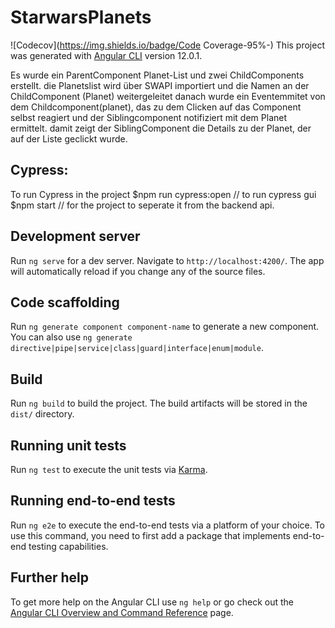 # StarwarsPlanets
![Codecov](https://img.shields.io/badge/Code Coverage-95%-<COLOR>)
This project was generated with [Angular CLI](https://github.com/angular/angular-cli) version 12.0.1.

Es wurde ein ParentComponent Planet-List und zwei ChildComponents erstellt. die Planetslist wird über SWAPI importiert und die Namen an der ChildComponent (Planet) weitergeleitet
danach wurde ein Eventemmitet von dem Childcomponent(planet), das zu dem Clicken auf das Component selbst reagiert und der Siblingcomponent notifiziert mit dem Planet ermittelt. damit zeigt der SiblingComponent die Details zu der Planet, der auf der Liste geclickt wurde.

## Cypress:
To run Cypress in the project
$npm run cypress:open // to run cypress gui
$npm start // for the project to seperate it from the backend api.

## Development server

Run `ng serve` for a dev server. Navigate to `http://localhost:4200/`. The app will automatically reload if you change any of the source files.

## Code scaffolding

Run `ng generate component component-name` to generate a new component. You can also use `ng generate directive|pipe|service|class|guard|interface|enum|module`.

## Build

Run `ng build` to build the project. The build artifacts will be stored in the `dist/` directory.

## Running unit tests

Run `ng test` to execute the unit tests via [Karma](https://karma-runner.github.io).

## Running end-to-end tests

Run `ng e2e` to execute the end-to-end tests via a platform of your choice. To use this command, you need to first add a package that implements end-to-end testing capabilities.

## Further help

To get more help on the Angular CLI use `ng help` or go check out the [Angular CLI Overview and Command Reference](https://angular.io/cli) page.


